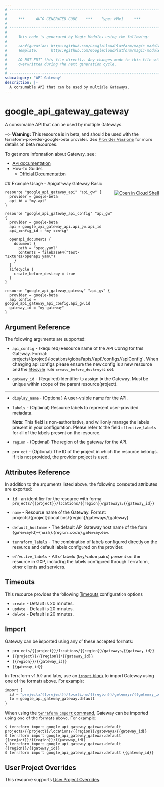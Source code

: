 ```yaml
---
# ----------------------------------------------------------------------------
#
#     ***     AUTO GENERATED CODE    ***    Type: MMv1     ***
#
# ----------------------------------------------------------------------------
#
#     This code is generated by Magic Modules using the following:
#
#     Configuration: https:#github.com/GoogleCloudPlatform/magic-modules/tree/main/mmv1/products/apigateway/Gateway.yaml
#     Template:      https:#github.com/GoogleCloudPlatform/magic-modules/tree/main/mmv1/templates/terraform/resource.html.markdown.tmpl
#
#     DO NOT EDIT this file directly. Any changes made to this file will be
#     overwritten during the next generation cycle.
#
# ----------------------------------------------------------------------------
subcategory: "API Gateway"
description: |-
  A consumable API that can be used by multiple Gateways.
---
```


# google_api_gateway_gateway

A consumable API that can be used by multiple Gateways.

~> **Warning:** This resource is in beta, and should be used with the terraform-provider-google-beta provider.
See [Provider Versions](https://terraform.io/docs/providers/google/guides/provider_versions.html) for more details on beta resources.

To get more information about Gateway, see:

* [API documentation](https://cloud.google.com/api-gateway/docs/reference/rest/v1beta/projects.locations.apis)
* How-to Guides
    * [Official Documentation](https://cloud.google.com/api-gateway/docs/quickstart)

<div class = "oics-button" style="float: right; margin: 0 0 -15px">
  <a href="https://console.cloud.google.com/cloudshell/open?cloudshell_git_repo=https%3A%2F%2Fgithub.com%2Fterraform-google-modules%2Fdocs-examples.git&cloudshell_image=gcr.io%2Fcloudshell-images%2Fcloudshell%3Alatest&cloudshell_print=.%2Fmotd&cloudshell_tutorial=.%2Ftutorial.md&cloudshell_working_dir=apigateway_gateway_basic&open_in_editor=main.tf" target="_blank">
    <img alt="Open in Cloud Shell" src="//gstatic.com/cloudssh/images/open-btn.svg" style="max-height: 44px; margin: 32px auto; max-width: 100%;">
  </a>
</div>
## Example Usage - Apigateway Gateway Basic


```hcl
resource "google_api_gateway_api" "api_gw" {
  provider = google-beta
  api_id = "my-api"
}

resource "google_api_gateway_api_config" "api_gw" {
  provider = google-beta
  api = google_api_gateway_api.api_gw.api_id
  api_config_id = "my-config"

  openapi_documents {
    document {
      path = "spec.yaml"
      contents = filebase64("test-fixtures/openapi.yaml")
    }
  }
  lifecycle {
    create_before_destroy = true
  }
}

resource "google_api_gateway_gateway" "api_gw" {
  provider = google-beta
  api_config = google_api_gateway_api_config.api_gw.id
  gateway_id = "my-gateway"
}
```

## Argument Reference

The following arguments are supported:


* `api_config` -
  (Required)
  Resource name of the API Config for this Gateway. Format: projects/{project}/locations/global/apis/{api}/configs/{apiConfig}.
  When changing api configs please ensure the new config is a new resource and the
  [lifecycle](https://developer.hashicorp.com/terraform/language/meta-arguments/lifecycle) rule `create_before_destroy` is set.

* `gateway_id` -
  (Required)
  Identifier to assign to the Gateway. Must be unique within scope of the parent resource(project).


- - -


* `display_name` -
  (Optional)
  A user-visible name for the API.

* `labels` -
  (Optional)
  Resource labels to represent user-provided metadata.

  **Note**: This field is non-authoritative, and will only manage the labels present in your configuration.
  Please refer to the field `effective_labels` for all of the labels present on the resource.

* `region` -
  (Optional)
  The region of the gateway for the API.

* `project` - (Optional) The ID of the project in which the resource belongs.
    If it is not provided, the provider project is used.


## Attributes Reference

In addition to the arguments listed above, the following computed attributes are exported:

* `id` - an identifier for the resource with format `projects/{{project}}/locations/{{region}}/gateways/{{gateway_id}}`

* `name` -
  Resource name of the Gateway. Format: projects/{project}/locations/{region}/gateways/{gateway}

* `default_hostname` -
  The default API Gateway host name of the form {gatewayId}-{hash}.{region_code}.gateway.dev.

* `terraform_labels` -
  The combination of labels configured directly on the resource
   and default labels configured on the provider.

* `effective_labels` -
  All of labels (key/value pairs) present on the resource in GCP, including the labels configured through Terraform, other clients and services.


## Timeouts

This resource provides the following
[Timeouts](https://developer.hashicorp.com/terraform/plugin/sdkv2/resources/retries-and-customizable-timeouts) configuration options:

- `create` - Default is 20 minutes.
- `update` - Default is 20 minutes.
- `delete` - Default is 20 minutes.

## Import


Gateway can be imported using any of these accepted formats:

* `projects/{{project}}/locations/{{region}}/gateways/{{gateway_id}}`
* `{{project}}/{{region}}/{{gateway_id}}`
* `{{region}}/{{gateway_id}}`
* `{{gateway_id}}`


In Terraform v1.5.0 and later, use an [`import` block](https://developer.hashicorp.com/terraform/language/import) to import Gateway using one of the formats above. For example:

```tf
import {
  id = "projects/{{project}}/locations/{{region}}/gateways/{{gateway_id}}"
  to = google_api_gateway_gateway.default
}
```

When using the [`terraform import` command](https://developer.hashicorp.com/terraform/cli/commands/import), Gateway can be imported using one of the formats above. For example:

```
$ terraform import google_api_gateway_gateway.default projects/{{project}}/locations/{{region}}/gateways/{{gateway_id}}
$ terraform import google_api_gateway_gateway.default {{project}}/{{region}}/{{gateway_id}}
$ terraform import google_api_gateway_gateway.default {{region}}/{{gateway_id}}
$ terraform import google_api_gateway_gateway.default {{gateway_id}}
```

## User Project Overrides

This resource supports [User Project Overrides](https://registry.terraform.io/providers/hashicorp/google/latest/docs/guides/provider_reference#user_project_override).
